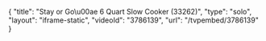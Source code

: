 {
    "title": "Stay or Go\u00ae 6 Quart Slow Cooker (33262)",
    "type": "solo",
    "layout": "iframe-static",
    "videoId": "3786139",
    "url": "\/tvpembed\/3786139"
}